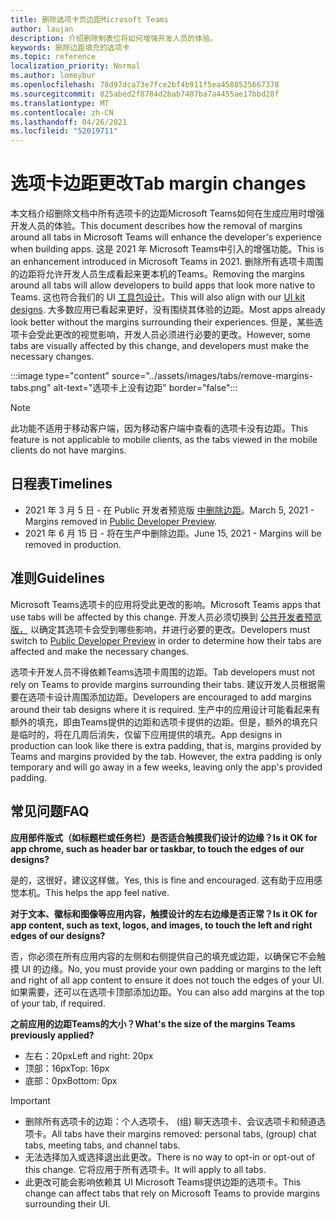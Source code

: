 ```yaml
---
title: 删除选项卡页边距Microsoft Teams
author: laujan
description: 介绍删除制表位将如何增强开发人员的体验。
keywords: 删除边距填充的选项卡
ms.topic: reference
localization_priority: Normal
ms.author: lomeybur
ms.openlocfilehash: 78d97dca73e7fce2bf4b911f5ea4588525667378
ms.sourcegitcommit: 825abed2f8784d2bab7407ba7a4455ae17bbd28f
ms.translationtype: MT
ms.contentlocale: zh-CN
ms.lasthandoff: 04/26/2021
ms.locfileid: "52019711"
---
```

# <a name="tab-margin-changes"></a><span data-ttu-id="d0307-104">选项卡边距更改</span><span class="sxs-lookup"><span data-stu-id="d0307-104">Tab margin changes</span></span>

<span data-ttu-id="d0307-105">本文档介绍删除文档中所有选项卡的边距Microsoft Teams如何在生成应用时增强开发人员的体验。</span><span class="sxs-lookup"><span data-stu-id="d0307-105">This document describes how the removal of margins around all tabs in Microsoft Teams will enhance the developer's experience when building apps.</span></span> <span data-ttu-id="d0307-106">这是 2021 年 Microsoft Teams中引入的增强功能。</span><span class="sxs-lookup"><span data-stu-id="d0307-106">This is an enhancement introduced in Microsoft Teams in 2021.</span></span>
<span data-ttu-id="d0307-107">删除所有选项卡周围的边距将允许开发人员生成看起来更本机的Teams。</span><span class="sxs-lookup"><span data-stu-id="d0307-107">Removing the margins around all tabs will allow developers to build apps that look more native to Teams.</span></span> <span data-ttu-id="d0307-108">这也符合我们的 UI [工具包设计](~/tabs/design/tabs.md)。</span><span class="sxs-lookup"><span data-stu-id="d0307-108">This will also align with our [UI kit designs](~/tabs/design/tabs.md).</span></span> <span data-ttu-id="d0307-109">大多数应用已看起来更好，没有围绕其体验的边距。</span><span class="sxs-lookup"><span data-stu-id="d0307-109">Most apps already look better without the margins surrounding their experiences.</span></span> <span data-ttu-id="d0307-110">但是，某些选项卡会受此更改的视觉影响，开发人员必须进行必要的更改。</span><span class="sxs-lookup"><span data-stu-id="d0307-110">However, some tabs are visually affected by this change, and developers must make the necessary changes.</span></span>

:::image type="content" source="../assets/images/tabs/remove-margins-tabs.png" alt-text="选项卡上没有边距" border="false":::

> [!NOTE]
> <span data-ttu-id="d0307-112">此功能不适用于移动客户端，因为移动客户端中查看的选项卡没有边距。</span><span class="sxs-lookup"><span data-stu-id="d0307-112">This feature is not applicable to mobile clients, as the tabs viewed in the mobile clients do not have margins.</span></span> 

## <a name="timelines"></a><span data-ttu-id="d0307-113">日程表</span><span class="sxs-lookup"><span data-stu-id="d0307-113">Timelines</span></span>

* <span data-ttu-id="d0307-114">2021 年 3 月 5 日 - 在 Public 开发者预览版 [中删除边距](~/resources/dev-preview/developer-preview-intro.md)。</span><span class="sxs-lookup"><span data-stu-id="d0307-114">March 5, 2021 - Margins removed in [Public Developer Preview](~/resources/dev-preview/developer-preview-intro.md).</span></span>
* <span data-ttu-id="d0307-115">2021 年 6 月 15 日 - 将在生产中删除边距。</span><span class="sxs-lookup"><span data-stu-id="d0307-115">June 15, 2021 - Margins will be removed in production.</span></span>

## <a name="guidelines"></a><span data-ttu-id="d0307-116">准则</span><span class="sxs-lookup"><span data-stu-id="d0307-116">Guidelines</span></span>

<span data-ttu-id="d0307-117">Microsoft Teams选项卡的应用将受此更改的影响。</span><span class="sxs-lookup"><span data-stu-id="d0307-117">Microsoft Teams apps that use tabs will be affected by this change.</span></span> <span data-ttu-id="d0307-118">开发人员必须切换到 [公共开发者预览版，](~/resources/dev-preview/developer-preview-intro.md) 以确定其选项卡会受到哪些影响，并进行必要的更改。</span><span class="sxs-lookup"><span data-stu-id="d0307-118">Developers must switch to [Public Developer Preview](~/resources/dev-preview/developer-preview-intro.md) in order to determine how their tabs are affected and make the necessary changes.</span></span>

<span data-ttu-id="d0307-119">选项卡开发人员不得依赖Teams选项卡周围的边距。</span><span class="sxs-lookup"><span data-stu-id="d0307-119">Tab developers must not rely on Teams to provide margins surrounding their tabs.</span></span> <span data-ttu-id="d0307-120">建议开发人员根据需要在选项卡设计周围添加边距。</span><span class="sxs-lookup"><span data-stu-id="d0307-120">Developers are encouraged to add margins around their tab designs where it is required.</span></span> <span data-ttu-id="d0307-121">生产中的应用设计可能看起来有额外的填充，即由Teams提供的边距和选项卡提供的边距。但是，额外的填充只是临时的，将在几周后消失，仅留下应用提供的填充。</span><span class="sxs-lookup"><span data-stu-id="d0307-121">App designs in production can look like there is extra padding, that is, margins provided by Teams and margins provided by the tab. However, the extra padding is only temporary and will go away in a few weeks, leaving only the app's provided padding.</span></span>

## <a name="faq"></a><span data-ttu-id="d0307-122">常见问题</span><span class="sxs-lookup"><span data-stu-id="d0307-122">FAQ</span></span>

<span data-ttu-id="d0307-123">**应用部件版式（如标题栏或任务栏）是否适合触摸我们设计的边缘？**</span><span class="sxs-lookup"><span data-stu-id="d0307-123">**Is it OK for app chrome, such as header bar or taskbar, to touch the edges of our designs?**</span></span>

<span data-ttu-id="d0307-124">是的，这很好，建议这样做。</span><span class="sxs-lookup"><span data-stu-id="d0307-124">Yes, this is fine and encouraged.</span></span> <span data-ttu-id="d0307-125">这有助于应用感觉本机。</span><span class="sxs-lookup"><span data-stu-id="d0307-125">This helps the app feel native.</span></span>

<span data-ttu-id="d0307-126">**对于文本、徽标和图像等应用内容，触摸设计的左右边缘是否正常？**</span><span class="sxs-lookup"><span data-stu-id="d0307-126">**Is it OK for app content, such as text, logos, and images, to touch the left and right edges of our designs?**</span></span>

<span data-ttu-id="d0307-127">否，你必须在所有应用内容的左侧和右侧提供自己的填充或边距，以确保它不会触摸 UI 的边缘。</span><span class="sxs-lookup"><span data-stu-id="d0307-127">No, you must provide your own padding or margins to the left and right of all app content to ensure it does not touch the edges of your UI.</span></span> <span data-ttu-id="d0307-128">如果需要，还可以在选项卡顶部添加边距。</span><span class="sxs-lookup"><span data-stu-id="d0307-128">You can also add margins at the top of your tab, if required.</span></span>

<span data-ttu-id="d0307-129">**之前应用的边距Teams的大小？**</span><span class="sxs-lookup"><span data-stu-id="d0307-129">**What's the size of the margins Teams previously applied?**</span></span>

* <span data-ttu-id="d0307-130">左右：20px</span><span class="sxs-lookup"><span data-stu-id="d0307-130">Left and right: 20px</span></span>
* <span data-ttu-id="d0307-131">顶部：16px</span><span class="sxs-lookup"><span data-stu-id="d0307-131">Top: 16px</span></span>
* <span data-ttu-id="d0307-132">底部：0px</span><span class="sxs-lookup"><span data-stu-id="d0307-132">Bottom: 0px</span></span>

> [!IMPORTANT]
> * <span data-ttu-id="d0307-133">删除所有选项卡的边距：个人选项卡、 (组) 聊天选项卡、会议选项卡和频道选项卡。</span><span class="sxs-lookup"><span data-stu-id="d0307-133">All tabs have their margins removed: personal tabs, (group) chat tabs, meeting tabs, and channel tabs.</span></span>
> * <span data-ttu-id="d0307-134">无法选择加入或选择退出此更改。</span><span class="sxs-lookup"><span data-stu-id="d0307-134">There is no way to opt-in or opt-out of this change.</span></span> <span data-ttu-id="d0307-135">它将应用于所有选项卡。</span><span class="sxs-lookup"><span data-stu-id="d0307-135">It will apply to all tabs.</span></span>
> * <span data-ttu-id="d0307-136">此更改可能会影响依赖其 UI Microsoft Teams提供边距的选项卡。</span><span class="sxs-lookup"><span data-stu-id="d0307-136">This change can affect tabs that rely on Microsoft Teams to provide margins surrounding their UI.</span></span>
